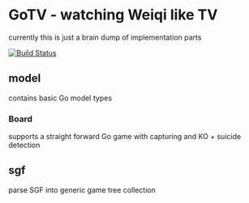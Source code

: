 # GoTV - watching Weiqi like TV

currently this is just a brain dump of implementation parts

[![Build Status](https://travis-ci.org/dgf/gotv.svg)](https://travis-ci.org/dgf/gotv)

## model

contains basic Go model types

### Board

supports a straight forward Go game with capturing and KO + suicide detection

## sgf

parse SGF into generic game tree collection

